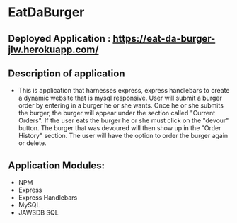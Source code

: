 # EatDaBurger

## Deployed Application : https://eat-da-burger-jlw.herokuapp.com/

## Description of application
* This is application that harnesses express, express handlebars to create a dynamic website that is mysql responsive. User will submit a burger order by entering in a burger he or she wants.  Once he or she submits the burger, the burger will appear under the section called "Current Orders". If the user eats the burger he or she must click on the "devour" button. The burger that was devoured will then show up in the "Order History" section. The user will have the option to order the burger again or delete.

## Application Modules:

* NPM
* Express
* Express Handlebars
* MySQL
* JAWSDB SQL



